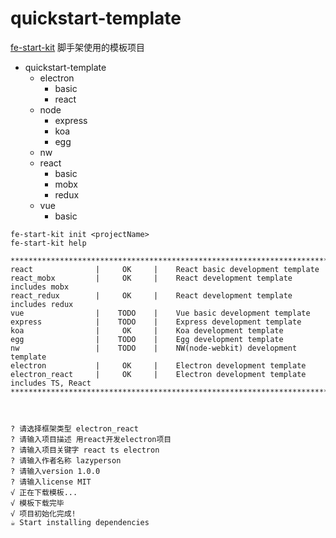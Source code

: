 # quickstart-template

[fe-start-kit](https://github.com/lazyperson/fe-start-kit) 脚手架使用的模板项目

- quickstart-template
    - electron
        - basic
        - react
    - node
        - express
        - koa
        - egg
    - nw
    - react
        - basic
        - mobx
        - redux
    - vue
        - basic


```
fe-start-kit init <projectName>
fe-start-kit help
```

```
*************************************************************************************
react              |     OK     |    React basic development template
react_mobx         |     OK     |    React development template includes mobx
react_redux        |     OK     |    React development template includes redux
vue                |    TODO    |    Vue basic development template
express            |    TODO    |    Express development template
koa                |     OK     |    Koa development template
egg                |    TODO    |    Egg development template
nw                 |    TODO    |    NW(node-webkit) development template
electron           |     OK     |    Electron development template
electron_react     |     OK     |    Electron development template includes TS, React
*************************************************************************************



? 请选择框架类型 electron_react
? 请输入项目描述 用react开发electron项目
? 请输入项目关键字 react ts electron
? 请输入作者名称 lazyperson
? 请输入version 1.0.0
? 请输入license MIT
√ 正在下载模板...
√ 模板下载完毕
√ 项目初始化完成!
☕️ Start installing dependencies


```
